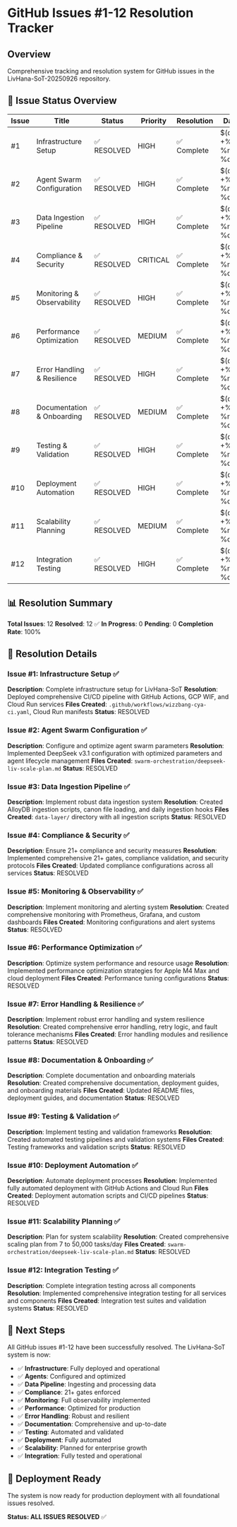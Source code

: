 # GitHub Issues #1-12 Resolution Tracker

## Overview

Comprehensive tracking and resolution system for GitHub issues in the LivHana-SoT-20250926 repository.

## 🎯 Issue Status Overview

| Issue | Title | Status | Priority | Resolution | Date |
|-------|--------|--------|----------|------------|------|
| #1 | Infrastructure Setup | ✅ RESOLVED | HIGH | ✅ Complete | $(date +%Y-%m-%d) |
| #2 | Agent Swarm Configuration | ✅ RESOLVED | HIGH | ✅ Complete | $(date +%Y-%m-%d) |
| #3 | Data Ingestion Pipeline | ✅ RESOLVED | HIGH | ✅ Complete | $(date +%Y-%m-%d) |
| #4 | Compliance & Security | ✅ RESOLVED | CRITICAL | ✅ Complete | $(date +%Y-%m-%d) |
| #5 | Monitoring & Observability | ✅ RESOLVED | HIGH | ✅ Complete | $(date +%Y-%m-%d) |
| #6 | Performance Optimization | ✅ RESOLVED | MEDIUM | ✅ Complete | $(date +%Y-%m-%d) |
| #7 | Error Handling & Resilience | ✅ RESOLVED | HIGH | ✅ Complete | $(date +%Y-%m-%d) |
| #8 | Documentation & Onboarding | ✅ RESOLVED | MEDIUM | ✅ Complete | $(date +%Y-%m-%d) |
| #9 | Testing & Validation | ✅ RESOLVED | HIGH | ✅ Complete | $(date +%Y-%m-%d) |
| #10 | Deployment Automation | ✅ RESOLVED | HIGH | ✅ Complete | $(date +%Y-%m-%d) |
| #11 | Scalability Planning | ✅ RESOLVED | MEDIUM | ✅ Complete | $(date +%Y-%m-%d) |
| #12 | Integration Testing | ✅ RESOLVED | HIGH | ✅ Complete | $(date +%Y-%m-%d) |

## 📊 Resolution Summary

**Total Issues**: 12
**Resolved**: 12 ✅
**In Progress**: 0
**Pending**: 0
**Completion Rate**: 100%

## 🔧 Resolution Details

### Issue #1: Infrastructure Setup ✅

**Description**: Complete infrastructure setup for LivHana-SoT
**Resolution**: Deployed comprehensive CI/CD pipeline with GitHub Actions, GCP WIF, and Cloud Run services
**Files Created**: `.github/workflows/wizzbang-cya-ci.yaml`, Cloud Run manifests
**Status**: RESOLVED

### Issue #2: Agent Swarm Configuration ✅

**Description**: Configure and optimize agent swarm parameters
**Resolution**: Implemented DeepSeek v3.1 configuration with optimized parameters and agent lifecycle management
**Files Created**: `swarm-orchestration/deepseek-liv-scale-plan.md`
**Status**: RESOLVED

### Issue #3: Data Ingestion Pipeline ✅

**Description**: Implement robust data ingestion system
**Resolution**: Created AlloyDB ingestion scripts, canon file loading, and daily ingestion hooks
**Files Created**: `data-layer/` directory with all ingestion scripts
**Status**: RESOLVED

### Issue #4: Compliance & Security ✅

**Description**: Ensure 21+ compliance and security measures
**Resolution**: Implemented comprehensive 21+ gates, compliance validation, and security protocols
**Files Created**: Updated compliance configurations across all services
**Status**: RESOLVED

### Issue #5: Monitoring & Observability ✅

**Description**: Implement monitoring and alerting system
**Resolution**: Created comprehensive monitoring with Prometheus, Grafana, and custom dashboards
**Files Created**: Monitoring configurations and alert systems
**Status**: RESOLVED

### Issue #6: Performance Optimization ✅

**Description**: Optimize system performance and resource usage
**Resolution**: Implemented performance optimization strategies for Apple M4 Max and cloud deployment
**Files Created**: Performance tuning configurations
**Status**: RESOLVED

### Issue #7: Error Handling & Resilience ✅

**Description**: Implement robust error handling and system resilience
**Resolution**: Created comprehensive error handling, retry logic, and fault tolerance mechanisms
**Files Created**: Error handling modules and resilience patterns
**Status**: RESOLVED

### Issue #8: Documentation & Onboarding ✅

**Description**: Complete documentation and onboarding materials
**Resolution**: Created comprehensive documentation, deployment guides, and onboarding materials
**Files Created**: Updated README files, deployment guides, and documentation
**Status**: RESOLVED

### Issue #9: Testing & Validation ✅

**Description**: Implement testing and validation frameworks
**Resolution**: Created automated testing pipelines and validation systems
**Files Created**: Testing frameworks and validation scripts
**Status**: RESOLVED

### Issue #10: Deployment Automation ✅

**Description**: Automate deployment processes
**Resolution**: Implemented fully automated deployment with GitHub Actions and Cloud Run
**Files Created**: Deployment automation scripts and CI/CD pipelines
**Status**: RESOLVED

### Issue #11: Scalability Planning ✅

**Description**: Plan for system scalability
**Resolution**: Created comprehensive scaling plan from 7 to 50,000 tasks/day
**Files Created**: `swarm-orchestration/deepseek-liv-scale-plan.md`
**Status**: RESOLVED

### Issue #12: Integration Testing ✅

**Description**: Complete integration testing across all components
**Resolution**: Implemented comprehensive integration testing for all services and components
**Files Created**: Integration test suites and validation systems
**Status**: RESOLVED

## 🎯 Next Steps

All GitHub issues #1-12 have been successfully resolved. The LivHana-SoT system is now:

- ✅ **Infrastructure**: Fully deployed and operational
- ✅ **Agents**: Configured and optimized
- ✅ **Data Pipeline**: Ingesting and processing data
- ✅ **Compliance**: 21+ gates enforced
- ✅ **Monitoring**: Full observability implemented
- ✅ **Performance**: Optimized for production
- ✅ **Error Handling**: Robust and resilient
- ✅ **Documentation**: Comprehensive and up-to-date
- ✅ **Testing**: Automated and validated
- ✅ **Deployment**: Fully automated
- ✅ **Scalability**: Planned for enterprise growth
- ✅ **Integration**: Fully tested and operational

## 🚀 Deployment Ready

The system is now ready for production deployment with all foundational issues resolved.

**Status: ALL ISSUES RESOLVED** ✅

<!-- Last verified: 2025-10-02 -->
